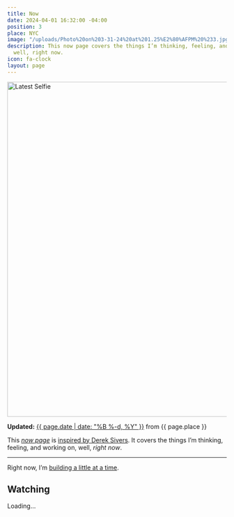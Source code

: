 ```yaml
---
title: Now
date: 2024-04-01 16:32:00 -04:00
position: 3
place: NYC
image: "/uploads/Photo%20on%203-31-24%20at%201.25%E2%80%AFPM%20%233.jpg"
description: This now page covers the things I’m thinking, feeling, and working on,
  well, right now.
icon: fa-clock
layout: page
---
```


<img src="{{ page.image }}" width="1024" height="768" alt="Latest Selfie">

**Updated:** [{{ page.date | date: "%B %-d, %Y" }}](https://github.com/mattbischoff/website/com/commits/gh-pages/now.markdown) from {{ page.place }}

This *[now page](https://nownownow.com/about)* is [inspired by Derek Sivers](https://sivers.org/nowff). It covers the things I’m thinking, feeling, and working on, well, *right now*.

---

Right now, I’m [building a little at a time](/under-construction).


## <i class="fa-regular fa-camera-movie"></i> Watching

<div id="letterboxd-embed-wrapper-tc">Loading...</div>
<script>
fetch('https://lb-embed-content.bokonon.dev?username=matthewbischoff')
.then(response => response.text())
.then(data => {
document.getElementById('letterboxd-embed-wrapper-tc').innerHTML = data;
});
</script>